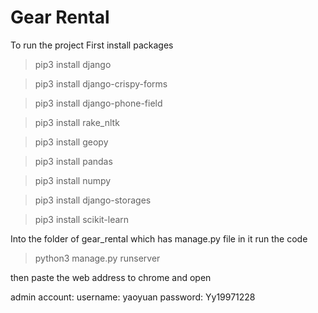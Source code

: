 # Gear Rental

To run the project 
First install packages 

> pip3 install django

> pip3 install django-crispy-forms

> pip3 install django-phone-field

> pip3 install rake_nltk 

> pip3 install geopy 

> pip3 install pandas 

> pip3 install numpy

> pip3 install django-storages

> pip3 install scikit-learn


Into the folder of gear_rental which has manage.py file in it
run the code

> python3 manage.py runserver

then paste the web address to chrome and open

admin account:
username: yaoyuan
password: Yy19971228


